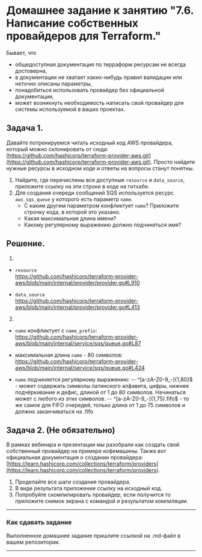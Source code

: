 # Домашнее задание к занятию "7.6. Написание собственных провайдеров для Terraform."

Бывает, что 
* общедоступная документация по терраформ ресурсам не всегда достоверна,
* в документации не хватает каких-нибудь правил валидации или неточно описаны параметры,
* понадобиться использовать провайдер без официальной документации,
* может возникнуть необходимость написать свой провайдер для системы используемой в ваших проектах.   

## Задача 1. 
Давайте потренируемся читать исходный код AWS провайдера, который можно склонировать от сюда: 
[https://github.com/hashicorp/terraform-provider-aws.git](https://github.com/hashicorp/terraform-provider-aws.git).
Просто найдите нужные ресурсы в исходном коде и ответы на вопросы станут понятны.  


1. Найдите, где перечислены все доступные `resource` и `data_source`, приложите ссылку на эти строки в коде на 
гитхабе.   
1. Для создания очереди сообщений SQS используется ресурс `aws_sqs_queue` у которого есть параметр `name`. 
    * С каким другим параметром конфликтует `name`? Приложите строчку кода, в которой это указано.
    * Какая максимальная длина имени? 
    * Какому регулярному выражению должно подчиняться имя? 
    

## Решение.  
1.

- `resource`  
https://github.com/hashicorp/terraform-provider-aws/blob/main/internal/provider/provider.go#L910

- `data_source`  
https://github.com/hashicorp/terraform-provider-aws/blob/main/internal/provider/provider.go#L413

2.
- `name` конфликтует с `name_prefix`:
https://github.com/hashicorp/terraform-provider-aws/blob/main/internal/service/sqs/queue.go#L87

- максимальная длина `name` - 80 символов:
https://github.com/hashicorp/terraform-provider-aws/blob/main/internal/service/sqs/queue.go#L424

- `name` подчиняется регулярному выражению:
-- ^[a-zA-Z0-9_-]{1,80}$ - может содержать символы латинского алфавита, цифры, нижнее подчёркивание и дефис, длиной от 1 до 80 символов. Начинаться может с любого из этих символов.
-- ^[a-zA-Z0-9_-]{1,75}\.fifo$ - то же самое для FIFO очередей, только длина от 1 до 75 символов и должно заканчиваться на .fifo


## Задача 2. (Не обязательно) 
В рамках вебинара и презентации мы разобрали как создать свой собственный провайдер на примере кофемашины. 
Также вот официальная документация о создании провайдера: 
[https://learn.hashicorp.com/collections/terraform/providers](https://learn.hashicorp.com/collections/terraform/providers).

1. Проделайте все шаги создания провайдера.
2. В виде результата приложение ссылку на исходный код.
3. Попробуйте скомпилировать провайдер, если получится то приложите снимок экрана с командой и результатом компиляции.   

---

### Как cдавать задание

Выполненное домашнее задание пришлите ссылкой на .md-файл в вашем репозитории.

---
